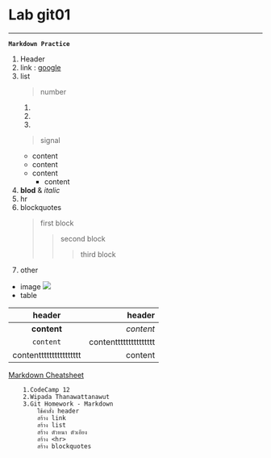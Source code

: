 #  **Lab git01** 
---
**`Markdown Practice`**
1. Header  
2. link : [google](https://www.google.com)
3. list  
    > number
    1.
    2.
    3.  
    > signal
    + content  
    - content
    * content
        * content
4. **blod** & *italic*
5. hr
6. blockquotes
    > first block
    >> second block
    >>> third block
10. other  

* image
    ![](https://picsum.photos/200/50) 
* table  

|header | header |  
|:--:|--:|
| **content**| *content* | 
|`content`| contenttttttttttttttt |
|contentttttttttttttttt | content |

[Markdown Cheatsheet](https://github.com/adam-p/markdown-here/wiki/Markdown-Cheatsheet)
        
        1.CodeCamp 12
        2.Wipada Thanawattanawut
        3.Git Homework - Markdown
            ใช้คำสั่ง header
            สร้าง link
            สร้าง list
            สร้าง ตัวหนา ตัวเอียง
            สร้าง <hr>
            สร้าง blockquotes




